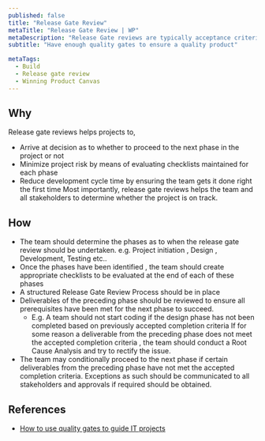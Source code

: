 ```yaml
---
published: false
title: "Release Gate Review"
metaTitle: "Release Gate Review | WP"
metaDescription: "Release Gate reviews are typically acceptance criteria reviews with predefined quality criteria that a project must meet in order to proceed from one stage of its lifecycle to the next."
subtitle: "Have enough quality gates to ensure a quality product"

metaTags:
  - Build
  - Release gate review
  - Winning Product Canvas
---
```


## Why
Release gate reviews helps projects to,

- Arrive at decision as to whether to proceed to the next phase in the project or not
- Minimize project risk by means of evaluating checklists maintained for each phase
- Reduce development cycle time by ensuring the team gets it done right the first time
  Most importantly, release gate reviews helps the team and all stakeholders to determine whether the project is on track.

## How

- The team should determine the phases as to when the release gate review should be undertaken. e.g. Project initiation , Design , Development, Testing etc..
- Once the phases have been identified , the team should create appropriate checklists to be evaluated at the end of each of these phases
- A structured Release Gate Review Process should be in place
- Deliverables of the preceding phase should be reviewed to ensure all prerequisites have been met for the next phase to succeed.
  - E.g. A team should not start coding if the design phase has not been completed based on previously accepted completion criteria
    If for some reason a deliverable from the preceding phase does not meet the accepted completion criteria , the team should conduct a Root Cause Analysis and try to rectify the issue.
- The team may conditionally proceed to the next phase if certain deliverables from the preceding phase have not met the accepted completion criteria. Exceptions as such should be communicated to all stakeholders and approvals if required should be obtained. 

## References
- [How to use quality gates to guide IT projects](https://www.techrepublic.com/article/how-to-use-quality-gates-to-guide-it-projects/)
